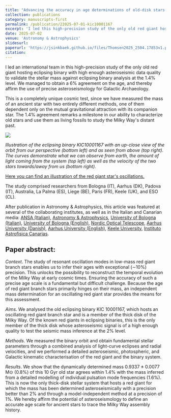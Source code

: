 ```yaml
---
title: "Advancing the accuracy in age determinations of old-disk stars using an oscillating red giant in an eclipsing binary"
collection: publications
category: manuscripts-first
permalink: /publication/22025-07-01-kic10001167
excerpt: 'I led this high-precision study of the only old red giant hosting eclipsing binary with high enough asteroseismic data quality to validate the stellar mass against eclipsing binary analysis at the 1.4% level. We managed to obtain a 6% agreement on the age, and thereby affirm the use of precise asteroseismology for Galactic Archaeology.'
date: 2025-07-02
venue: 'Astronomy & Astrophysics'
slidesurl: 
paperurl: 'https://jsinkbaek.github.io/files/Thomsen2025_2504.17853v1.pdf'
citation: 
---
```

I led an international team in this high-precision study of the only old red giant hosting eclipsing binary with high enough asteroseismic data quality to validate the stellar mass against eclipsing binary analysis at the 1.4% level. We managed to obtain a 6% agreement on the age, and thereby affirm the use of precise asteroseismology for Galactic Archaeology. 

This is a completely unique cosmic test, since we have measured the mass of an ancient star with two entirely different methods, one of them dependent only on the mutual gravitational attraction with its companion star. The 1.4% agreement remarks a milestone in our ability to characterize old stars and use them as living fossils to study the Milky Way's distant past.

![](https://jsinkbaek.github.io/files/animated-pr-kic10001167.gif)

*Illustration of the eclipsing binary KIC10001167 with an up-close view of the orbit from our perspective (bottom left) and as seen from above (top right). The curves demonstrate what we can observe from earth, the amount of light coming from the system (top left) as well as the velocity of the two stars towards/away from us (bottom right).*

[Here you can find an illustration of the red giant star's oscillations.](https://www.asterochronometry.eu/Outreach/REDGIANT/KIC1001167_EN.html)

The study comprised researchers from Bologna (IT), Aarhus (DK), Padova (IT), Australia, La Palma (ES), Liege (BE), Paris (FR), Keele (UK), and ESO (CL).

After publication in Astronomy & Astrophysics, this article was featured at several of the collaborating institutes, as well as in the Italian and Canarian media:
[ANSA (Italian)](https://www.ansa.it/canale_scienza/notizie/spazio_astronomia/2025/07/06/misurata-leta-di-una-stella-grazie-ai-suoi-terremoti-_29b5a128-f8bf-4b01-a417-8f54c3a46bc4.html),
[Astronomy & Astrophysics](https://www.aanda.org/component/content/article/213-press-releases/2025-press-releases/3095-how-old-is-that-star-asteroseismology-reveals-the-answer),
[University of Bologna (Italian)](https://magazine.unibo.it/archivio/2025/07/04/quanti-anni-ha-quella-stella-per-scoprirlo-c2019e-l2019asterosismologia),
[University of Bologna (English)](https://magazine.unibo.it/archivio/2025/07/04/weighing-a-star-with-sound-astronomers-validate-new-method-to-measure-stellar-mass-with-unprecedented-precision),
[Nordic Optical Telescope](https://www.not.iac.es/news/www/news/JeppeThomsen_July4.html),
[Aarhus University (Danish)](https://phys.au.dk/aktuelt/nyhed/artikel/saadan-vejer-man-en-stjerne-med-lyd),
[Aarhus University (English)](https://phys.au.dk/en/news/item/artikel/saadan-vejer-man-en-stjerne-med-lyd),
[Keele University](https://www.keele.ac.uk/research/researchnews/2025/july/cosmic-test/milky-way-binary.php),
[Instituto Astrofisica Canarias](https://www.iac.es/en/outreach/news/iac-validates-method-measuring-masses-stars-using-their-seismic-waves).

## Paper abstract:
*Context*. The study of resonant oscillation modes in low-mass red giant branch stars enables us to infer their ages with exceptional (∼10%) precision. This unlocks the possibility to reconstruct the temporal evolution of the Milky Way at early cosmic times. Ensuring the accuracy of such a precise age scale is a fundamental but difficult challenge. Because the age of red giant branch stars primarily hinges on their mass, an independent mass determination for an oscillating red giant star provides the means for this assessment. 

*Aims*. We analysed the old eclipsing binary KIC 10001167, which hosts an oscillating red giant branch star and is a member of the thick disk of the Milky Way. Of the known red giants in eclipsing binaries, this is the only member of the thick disk whose asteroseismic signal is of a high enough quality to test the seismic mass inference at the 2% level. 

*Methods*. We measured the binary orbit and obtain fundamental stellar parameters through a combined analysis of light-curve eclipses and radial velocities, and we performed a detailed asteroseismic, photospheric, and Galactic kinematic characterisation of the red giant and the binary system. 

*Results*. We show that the dynamically determined mass 0.9337 ± 0.0077 M⊙ (0.8%) of this 10 Gyr old star agrees within 1.4% with the mass inferred from a detailed modelling of individual pulsation mode frequencies (1.6%). This is now the only thick-disk stellar system that hosts a red giant for which the mass has been determined asteroseismically with a precision better than 2% and through a model-independent method at a precision of 1%. We hereby affirm the potential of asteroseismology to define an accurate age scale for ancient stars to trace the Milky Way assembly history.
